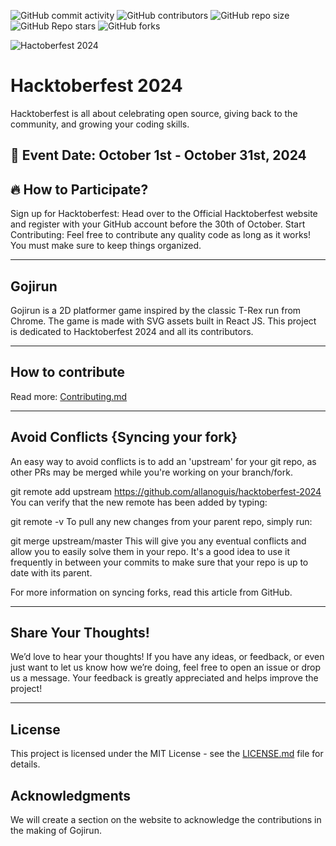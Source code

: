 ![GitHub commit activity](https://img.shields.io/github/commit-activity/t/allanoguis/hacktoberfest-2024) ![GitHub contributors](https://img.shields.io/github/contributors/allanoguis/hacktoberfest-2024) ![GitHub repo size](https://img.shields.io/github/repo-size/allanoguis/hacktoberfest-2024) ![GitHub Repo stars](https://img.shields.io/github/stars/allanoguis/hacktoberfest-2024) ![GitHub forks](https://img.shields.io/github/forks/allanoguis/hacktoberfest-2024)

![Hactoberfest 2024](hacktoberfest.jpg)

# Hacktoberfest 2024

Hacktoberfest is all about celebrating open source, giving back to the community, and growing your coding skills.

## 📅 Event Date: October 1st - October 31st, 2024

## 🔥 How to Participate?

Sign up for Hacktoberfest: Head over to the Official Hacktoberfest website and register with your GitHub account before the 30th of October.
Start Contributing: Feel free to contribute any quality code as long as it works! You must make sure to keep things organized.

---

## Gojirun

Gojirun is a 2D platformer game inspired by the classic T-Rex run from Chrome. The game is made with SVG assets built in React JS. This project is dedicated to Hacktoberfest 2024 and all its contributors.

---

## How to contribute

Read more:
[Contributing.md](/Contributing.md)

---

## Avoid Conflicts {Syncing your fork}

An easy way to avoid conflicts is to add an 'upstream' for your git repo, as other PRs may be merged while you're working on your branch/fork.

git remote add upstream <https://github.com/allanoguis/hacktoberfest-2024>
You can verify that the new remote has been added by typing:

git remote -v
To pull any new changes from your parent repo, simply run:

git merge upstream/master
This will give you any eventual conflicts and allow you to easily solve them in your repo. It's a good idea to use it frequently in between your commits to make sure that your repo is up to date with its parent.

For more information on syncing forks, read this article from GitHub.

---

## Share Your Thoughts!

We’d love to hear your thoughts! If you have any ideas, or feedback, or even just want to let us know how we’re doing, feel free to open an issue or drop us a message. Your feedback is greatly appreciated and helps improve the project!

---



## License

This project is licensed under the MIT License - see the [LICENSE.md](LICENSE.md) file for details.

## Acknowledgments

We will create a section on the website to acknowledge the contributions in the making of Gojirun.
